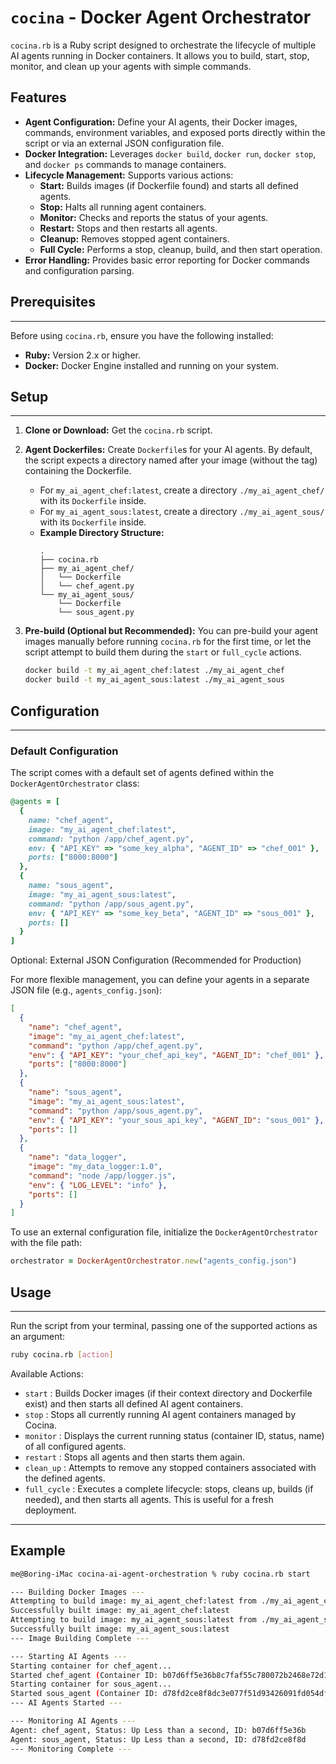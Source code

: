 # `cocina` - Docker Agent Orchestrator

`cocina.rb` is a Ruby script designed to orchestrate the lifecycle of multiple AI agents running in Docker containers. It allows you to build, start, stop, monitor, and clean up your agents with simple commands.

## Features

* **Agent Configuration:** Define your AI agents, their Docker images, commands, environment variables, and exposed ports directly within the script or via an external JSON configuration file.
* **Docker Integration:** Leverages `docker build`, `docker run`, `docker stop`, and `docker ps` commands to manage containers.
* **Lifecycle Management:** Supports various actions:
    * **Start:** Builds images (if Dockerfile found) and starts all defined agents.
    * **Stop:** Halts all running agent containers.
    * **Monitor:** Checks and reports the status of your agents.
    * **Restart:** Stops and then restarts all agents.
    * **Cleanup:** Removes stopped agent containers.
    * **Full Cycle:** Performs a stop, cleanup, build, and then start operation.
* **Error Handling:** Provides basic error reporting for Docker commands and configuration parsing.

## Prerequisites

---

Before using `cocina.rb`, ensure you have the following installed:

* **Ruby:** Version 2.x or higher.
* **Docker:** Docker Engine installed and running on your system.

## Setup

---

1.  **Clone or Download:** Get the `cocina.rb` script.
2.  **Agent Dockerfiles:** Create `Dockerfile`s for your AI agents. By default, the script expects a directory named after your image (without the tag) containing the Dockerfile.
    * For `my_ai_agent_chef:latest`, create a directory `./my_ai_agent_chef/` with its `Dockerfile` inside.
    * For `my_ai_agent_sous:latest`, create a directory `./my_ai_agent_sous/` with its `Dockerfile` inside.
    * **Example Directory Structure:**
        ```
        .
        ├── cocina.rb
        ├── my_ai_agent_chef/
        │   └── Dockerfile
        │   └── chef_agent.py
        └── my_ai_agent_sous/
            └── Dockerfile
            └── sous_agent.py
        ```
3.  **Pre-build (Optional but Recommended):** You can pre-build your agent images manually before running `cocina.rb` for the first time, or let the script attempt to build them during the `start` or `full_cycle` actions.

    ```bash
    docker build -t my_ai_agent_chef:latest ./my_ai_agent_chef
    docker build -t my_ai_agent_sous:latest ./my_ai_agent_sous
    ```

## Configuration

---

### Default Configuration

The script comes with a default set of agents defined within the `DockerAgentOrchestrator` class:

```ruby
@agents = [
  {
    name: "chef_agent",
    image: "my_ai_agent_chef:latest",
    command: "python /app/chef_agent.py",
    env: { "API_KEY" => "some_key_alpha", "AGENT_ID" => "chef_001" },
    ports: ["8000:8000"]
  },
  {
    name: "sous_agent",
    image: "my_ai_agent_sous:latest",
    command: "python /app/sous_agent.py",
    env: { "API_KEY" => "some_key_beta", "AGENT_ID" => "sous_001" },
    ports: []
  }
]
```

Optional: External JSON Configuration (Recommended for Production)

For more flexible management, you can define your agents in a separate JSON file (e.g., `agents_config.json`):
```json
[
  {
    "name": "chef_agent",
    "image": "my_ai_agent_chef:latest",
    "command": "python /app/chef_agent.py",
    "env": { "API_KEY": "your_chef_api_key", "AGENT_ID": "chef_001" },
    "ports": ["8000:8000"]
  },
  {
    "name": "sous_agent",
    "image": "my_ai_agent_sous:latest",
    "command": "python /app/sous_agent.py",
    "env": { "API_KEY": "your_sous_api_key", "AGENT_ID": "sous_001" },
    "ports": []
  },
  {
    "name": "data_logger",
    "image": "my_data_logger:1.0",
    "command": "node /app/logger.js",
    "env": { "LOG_LEVEL": "info" },
    "ports": []
  }
]

```

To use an external configuration file, initialize the `DockerAgentOrchestrator` with the file path:
```ruby
orchestrator = DockerAgentOrchestrator.new("agents_config.json")
```

## Usage

---

Run the script from your terminal, passing one of the supported actions as an argument:

```bash
ruby cocina.rb [action]
```

Available Actions:
- `start` : Builds Docker images (if their context directory and Dockerfile exist) and then starts all defined AI agent containers.
- `stop` : Stops all currently running AI agent containers managed by Cocina.
- `monitor` : Displays the current running status (container ID, status, name) of all configured agents.
- `restart` : Stops all agents and then starts them again.
- `clean_up` : Attempts to remove any stopped containers associated with the defined agents. 
- `full_cycle` : Executes a complete lifecycle: stops, cleans up, builds (if needed), and then starts all agents. This is useful for a fresh deployment.

---

## Example 

```bash
me@Boring-iMac cocina-ai-agent-orchestration % ruby cocina.rb start

--- Building Docker Images ---
Attempting to build image: my_ai_agent_chef:latest from ./my_ai_agent_chef
Successfully built image: my_ai_agent_chef:latest
Attempting to build image: my_ai_agent_sous:latest from ./my_ai_agent_sous
Successfully built image: my_ai_agent_sous:latest
--- Image Building Complete ---

--- Starting AI Agents ---
Starting container for chef_agent...
Started chef_agent (Container ID: b07d6ff5e36b8c7faf55c780072b2468e72d13dab327fe5652c17b4a81ec72b7)
Starting container for sous_agent...
Started sous_agent (Container ID: d78fd2ce8f8dc3e077f51d93426091fd054df517019f96a2bd23251539bb75ee)
--- AI Agents Started ---

--- Monitoring AI Agents ---
Agent: chef_agent, Status: Up Less than a second, ID: b07d6ff5e36b
Agent: sous_agent, Status: Up Less than a second, ID: d78fd2ce8f8d
--- Monitoring Complete ---

```
